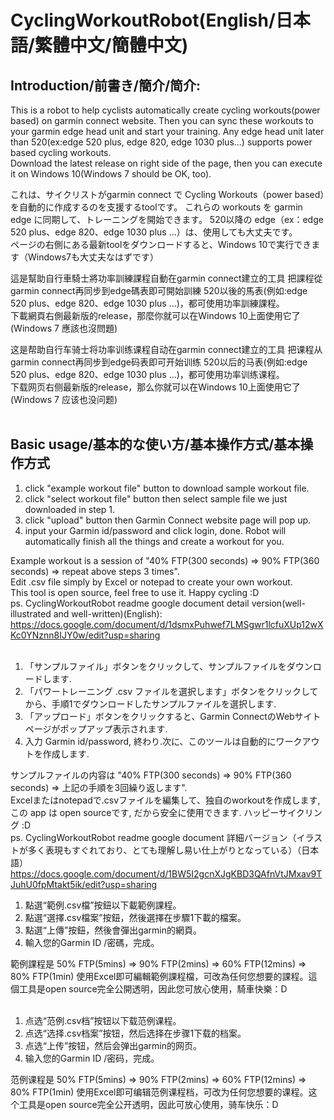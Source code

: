 # CyclingWorkoutRobot(English/日本語/繁體中文/簡體中文)
## Introduction/前書き/簡介/简介:<br/>
This is a robot to help cyclists automatically create cycling workouts(power based) on garmin connect website. 
Then you can sync these workouts to your garmin edge head unit and start your training. 
Any edge head unit later than 520(ex:edge 520 plus, edge 820, edge 1030 plus...) supports power based cycling workouts.<br/>
Download the latest release on right side of the page, then you can execute it on Windows 10(Windows 7 should be OK, too).

これは、サイクリストがgarmin connect で Cycling Workouts（power based）を自動的に作成するのを支援するtoolです。
これらの workouts を garmin edge に同期して、トレーニングを開始できます。
520以降の edge（ex：edge 520 plus、edge 820、edge 1030 plus ...）は、使用しても大丈夫です。<br/>
ページの右側にある最新toolをダウンロードすると、Windows 10で実行できます（Windows7も大丈夫なはずです）

這是幫助自行車騎士將功率訓練課程自動在garmin connect建立的工具
把課程從garmin connect再同步到edge碼表即可開始訓練
520以後的馬表(例如:edge 520 plus、edge 820、edge 1030 plus ...)，都可使用功率訓練課程。<br/>
下載網頁右側最新版的release，那麼你就可以在Windows 10上面使用它了(Windows 7 應該也沒問題)

这是帮助自行车骑士将功率训练课程自动在garmin connect建立的工具
把课程从garmin connect再同步到edge码表即可开始训练
520以后的马表(例如:edge 520 plus、edge 820、edge 1030 plus ...)，都可使用功率训练课程。<br/>
下载网页右侧最新版的release，那么你就可以在Windows 10上面使用它了(Windows 7 应该也没问题)
<br/><br/>

## Basic usage/基本的な使い方/基本操作方式/基本操作方式
1. click "example workout file" button to download sample workout file.
2. click "select workout file" button then select sample file we just downloaded in step 1.
3. click "upload" button then Garmin Connect website page will pop up.
4. input your Garmin id/password and click login, done. Robot will automatically finish all the things and create a workout for you.

Example workout is a session of "40% FTP(300 seconds) => 90% FTP(360 seconds) => repeat above steps 3 times".<br/>
Edit .csv file simply by Excel or notepad to create your own workout.<br/>
This tool is open source, feel free to use it. Happy cycling :D
<br/>
ps. CyclingWorkoutRobot readme google document detail version(well-illustrated and well-written)(English):<br/>
https://docs.google.com/document/d/1dsmxPuhwef7LMSgwr1lcfuXUp12wXKc0YNznn8IJY0w/edit?usp=sharing
<br/>
<br/>
1. 「サンプルファイル」ボタンをクリックして、サンプルファイルをダウンロードします.
2. 「パワートレーニング .csv ファイルを選択します」ボタンをクリックしてから、手順1でダウンロードしたサンプルファイルを選択します.
3. 「アップロード」ボタンをクリックすると、Garmin ConnectのWebサイトページがポップアップ表示されます.
4. 入力 Garmin id/password, 終わり.次に、このツールは自動的にワークアウトを作成します.

サンプルファイルの内容は "40% FTP(300 seconds) => 90% FTP(360 seconds) => 上記の手順を3回繰り返します".<br/>
Excelまたはnotepadで.csvファイルを編集して、独自のworkoutを作成します, この app は open sourceです, だから安全に使用できます. ハッピーサイクリング :D<br/>
ps. CyclingWorkoutRobot readme google document 詳細バージョン（イラストが多く表現もすぐれており、とても理解し易い仕上がりとなっている）（日本語）<br/>
https://docs.google.com/document/d/1BW5I2gcnXJgKBD3QAfnVtJMxav9TJuhU0fpMtakt5ik/edit?usp=sharing
<br/>
1. 點選“範例.csv檔”按鈕以下載範例課程。
2. 點選“選擇.csv檔案”按鈕，然後選擇在步驟1下載的檔案。
3. 點選“上傳”按鈕，然後會彈出garmin的網頁。
4. 輸入您的Garmin ID /密碼，完成。

範例課程是 50% FTP(5mins) => 90% FTP(2mins) => 60% FTP(12mins) => 80% FTP(1min)
使用Excel即可編輯範例課程檔，可改為任何您想要的課程。這個工具是open source完全公開透明，因此您可放心使用，騎車快樂：D
<br/>
<br/>
1. 点选“范例.csv档”按钮以下载范例课程。
2. 点选“选择.csv档案”按钮，然后选择在步骤1下载的档案。
3. 点选“上传”按钮，然后会弹出garmin的网页。
4. 输入您的Garmin ID /密码，完成。

范例课程是 50% FTP(5mins) => 90% FTP(2mins) => 60% FTP(12mins) => 80% FTP(1min)
使用Excel即可编辑范例课程档，可改为任何您想要的课程。这个工具是open source完全公开透明，因此可放心使用，骑车快乐：D
<br/>
<br/>

